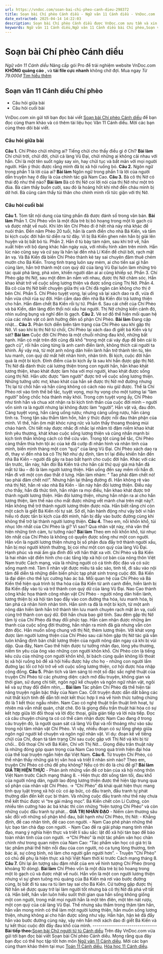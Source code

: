 ```yaml
---
url: https://vndoc.com/soan-bai-chi-pheo-canh-dieu-298372
title: Soạn bài Chí phèo Cánh diều - Ngữ văn 11 Cánh diều - VnDoc.com
date_extracted: 2025-04-14 14:22:03
description: Soạn bài Chí phèo Cánh diều được VnDoc.com sưu tầm và xin gửi tới bạn đọc cùng tham khảo và có thêm tài liệu soạn văn 11 Cánh diều. Mời các bạn cùng theo dõi.
keywords: Ngữ văn 11 Cánh diều,Ngữ văn 11 Cánh diều bài Chí phèo,Soạn văn 11 Cánh diều,văn 11 Cánh diều,soạn văn 11,soạn bài 11 cánh diều,ngữ văn 11 cd,Soạn bài Chí phèo Cánh diều,Soạn bài Chí phèo,Soạn văn Chí phèo,chí phèo
---
```


# Soạn bài Chí phèo Cánh diều
 _Ngữ văn 11 Cánh diều_
Nâng cấp gói Pro để trải nghiệm website VnDoc.com **KHÔNG quảng cáo** , và **tải file cực nhanh** không chờ đợi.
Mua ngay _Từ 79.000đ_
[Tìm hiểu thêm](</pro>)
## Soạn văn 11 Cánh diều Chí phèo
  * Câu hỏi giữa bài
  * Câu hỏi cuối bài

VnDoc.com xin gửi tới bạn đọc bài viết [Soạn bài Chí phèo Cánh diều](<https://vndoc.com/soan-bai-chi-pheo-canh-dieu-298372>) để bạn đọc cùng tham khảo và có thêm tài liệu học Văn 11 Cánh diều. Mời các bạn cùng theo dõi bài viết.
### Câu hỏi giữa bài
**Câu 1.** Chí Phèo chửi những ai? Tiếng chửi cho thấy điều gì ở Chí?
**Bài làm**
Chí chửi trời, chửi đời, chửi cả làng Vũ Đại, chửi những ai không cãi nhau với hắn. Chí là một tên suốt ngày say xỉn, hay chửi tục và bất mãn với mọi người người. Hắn ý thức được rằng mình đã bị xã hội ruồng bỏ.
**Câu 2.** Ngôn ngữ trong phần 1 là lời của ai?
**Bài làm**
Ngôn ngữ trong phần 1 là lời của người dẫn truyện hay ở đây là của chính tác giả Nam Cao.
**Câu 3.** Bà cô thị Nở có thái độ như thế nào?
**Bài làm**
Bà cô thị Nở coi lời nói của thị Nở như một trò đùa. Bà cảm thấy buồn cười, sau đó là hoảng hốt khi nhớ đến cháu mình bị dở hơi. Bà cũng cảm thấy tủi thân cho chính mình rồi tức giận với thị Nở.
### Câu hỏi cuối bài
**Câu 1.** Tóm tắt nội dung của từng phần đã được đánh số trong văn bản.
**Bài làm**
Phần 1. Chí Phèo vốn là một đứa trẻ bị bỏ hoang trong một lò gạch cũ và được nhặt về nuôi. Khi lớn lên Chí Phèo đi ở hết nhà này nhà khác để nuôi thân. Đến năm Phèo 20 tuổi, hắn là canh điền cho nhà Bá Kiến, và tấm bi kịch cuộc đời hắn từ diễn ra từ đây. Vì bị Bá Kiến ghen nên hắn bị giải lên huyện và bị bắt bỏ tù.
Phần 2. Hắn ở tù bày tám năm, sau khi trở về, hắn xuất hiện với bộ dạng khác hẳn ngày xưa, với nhiều hình xăm trên mình. Hắn lúc nào cũng say và cứ say là hắn lại đến nhà Lí Kiến để chửi bới, rạch mặt ăn vạ. Và Bá Kiến đã biến Chí Phèo thành kẻ tay sai chuyên đâm thuê chém mướn cho Bá Kiến. Trong tình trạng luôn say mèm, ai cho tiền sai gì hắn cũng làm, hắn trở thành một con quỷ dữ của làng Vũ Đại luôn làm những trò tác quái phá làng, phá xóm, khiến người dân ai ai cũng khiếp sợ.
Phần 3. Chí Phèo gặp thị Nở, sau một đêm ăn nằm với nhau, được thị Nở chăm sóc. Hắn khao khát trở về cuộc sống lương thiện và được sống cùng Thị Nở.
Phần 4. Bà cô của thị Nở biết chuyện giữa thị và Chí đã ngăn cản không cho thị ở bên Chí.
Phần 5. Chí Phèo tuyệt vọng, lại uống và lại xách dao ra đi, vừa đi hắn vừa chửi rủa sự đời. Hắn cầm dao đến nhà Bá Kiến đòi trả lương thiện cho hắn. Hắn đâm chết Bá Kiến rồi tự tử.
Phần 6. Sau cái chết của Chí Phèo và bá Kiến, dân làng đồn thổi nói xấu hai người. Thị Nở chứng kiến cảnh đó, nhìn xuống bụng và nghĩ đến lò gạch.
**Câu 2.** Vẽ sơ đồ thể hiện mối quan hệ của các nhân vật có ảnh hưởng đến số phận Chí Phèo.
**Bài làm**
Đang cập nhật...
**Câu 3.** Phân tích diễn biến tâm trạng của Chí Phèo sau khi gặp thị Nở. Vì sao khi bị thị Nở từ chối, Chí Phèo lại xách dao đi giết bá Kiến và tự sát?
**Bài làm**
Cuộc đời Chí Phèo là một chuỗi những đau khổ, những bất hạnh. Hắn có mặt trên đời cũng đã khổ "trong một cái váy đụp để bên cái lò gạch cũ", rồi hắn cũng từng là anh canh điền lành, không thích cái người ta khinh. Âý vậy mà, từ một anh nông dân hiền lành hắn trở thành tên tù, tên lưu manh, con quỷ dữ mất hết nhân hình, nhân tính. Bi kịch, cuộc đời hắn quả là một bi kịch. Đỉnh điểm của bi kịch ấy là sau khi hắn được gặp thị Nở. Thị Nở đã đánh thức cái lương thiện trong con người hắn, hắn khao khát lương thiện, khao khát được làm hòa với mọi người, khao khát được sống cùng thị Nở. Hắn ước được "làm người" được trở về cuộc sống lương thiện. Những tưởng ước mơ, khao khát của hắn sẽ được thị Nở mở đường nhưng Thị lại từ chối hắn và hắn cũng không có cách nào níu giữ được. Thế là Chí Phèo rơi vào tình thế bế tắc, tuyệt vọng, mọi hy vọng cho một tương lai “làm người” bỗng chốc hóa thành mây khói. Trong cơn tuyệt vọng ấy, Chí Phèo như tỉnh hẳn và chua xót nhận ra bi kịch tinh thần của cuộc đời mình – người vốn sinh ra là người nhưng lại không được làm “người”. Hắn vật vã, đau đớn. Càng tuyệt vọng, hắn càng uống rượu; nhưng càng uống rượu, hắn càng tỉnh ra. Trong tận sâu thẳm tâm hồn, hắn ý thức được nỗi đau thân phận của mình. Vì thế, hắn ôm mặt khóc rưng rức và luôn thấy thoang thoảng mùi cháo hành. Chi tiết này được nhắc đi nhắc lại nhằm tô đậm niềm khao khát tình yêu thương, khát khao cuộc sống lương thiện và cũng nhấn mạnh bi kịch tinh thần không cách có thể cứu vãn.
Trong tột cùng bế tắc, Chí Phèo càng thấm thía hơn tội ác của kẻ đã cướp đi nhân hình và nhân tính của mình, biến mình thàng một con “quỷ” của làng Vũ Đại. Chí Phèo xách dao ra đi, thay vì đến nhà bà cô Thị Nở như dự định, tâm trí lại điều khiển hắn đến nhà Bá Kiến – người đã gây ra bao bất hạnh cho cuộc đời hắn. Khác với các lần trước, lần này, hắn đòi Bá Kiến trả cho hắn cái thứ quý giá mà hắn đã mất từ lâu – đó là làm người lương thiện. Hắn uống đến say mềm rồi hắn đi. Hắn đi với một con dao thắt ở lưng. Hắn lảm nhảm: " Tao phải đâm chết nó\! tao phải đâm chết nó\!". Nhưng hắn lại thẳng đường đi. Hắn không rẽ vào nhà thị Nở, hắn rẽ vào nhà Bá Kiến - lần này hắn đòi lương thiện. Điều này cho thấy, hắn đã thức tỉnh, hắn nhận ra mọi điều, hắn khao khát được trở thành người lương thiện. Hắn đòi lương thiện, nhưng hắn nhận ra ai cho hắn lương thiện, làm thế nào cho mất được những vết mảnh chai trên mặt này?. Hắn không thể trở thành người lương thiện được nữa. Hắn biết rằng chỉ còn một cách là giết Bá Kiến rồi tự sát. Sở dĩ, hắn hành động như vậy bởi vì hắn hiểu rõ được tấn bi kịch của đời mình, hắn bị đẩy vào bước đường cùng khi không thể trở lại thành người lương thiện.
**Câu 4.** Theo em, nỗi khốn khổ, tủi nhục lớn nhất của Chí Phèo là gì? Vì sao? Qua nhân vật này, nhà văn thể hiện những tình cảm, tư tưởng nào?
**Bài làm**
Theo em nỗi khốn khổ, tủi nhục lớn nhất của Chí Phèo là không có quyền được sống như một con người. Hắn vốn là người lương thiện nhưng bị số phận đưa đẩy trở thành người xấu, hắn bị mọi người khinh thường, bị coi như một con quỷ của làng Vũ Đại. Hạnh phúc và mái ấm gia đình đối với hắn thật xa vời.
Chí Phèo và Bá Kiến là hai nhân vật điển hình cho các tầng lớp xã hội cơ bản của nông thôn Việt Nam trước Cách mạng, vừa là những người có cá tính độc đáo và có sức sống mạnh mẽ. Tâm lí nhân vật được miêu tả sắc sảo, tinh tế, đi sâu vào nội tâm để diễn tả những diễn biến phức tạp phát sinh trong cuộc đời. Bá Kiến là đại diện cho thế lực cường hào ác bá. Mối quan hệ của Chí Phèo và Bá Kiến thể hiện quá trình bị tha hóa của Bá Kiến từ anh canh điền, hiền lành bị Bá Kiến đẩy vào tù và trở thành con quỷ dữ của làng Vũ Đại.
Nao Cao thành công khắc họa thành công nhân vật Chí Phèo - người nông dân hiền lành, lương thiện bị xã hội tàn bạo đẩy vào con đường tha hóa, lưu manh hóa, bị tàn phá cả nhân hình nhân tính. Hắn sinh ra đã là một bi kịch, từ một anh nông dân hiền lành hắn trở thành tên lưu manh chuyên rạch mặt ăn vạ, cuối cùng trở thành con quỷ dữ. Đời hắn chưa bao giờ tỉnh. Sau đêm gặp thị Nở tâm lý của Chí Phèo đã thay đổi phức tạp. Hắn cảm nhận được những âm thanh của cuộc sống đời thường, hắn nhận ra mình đã già nhưng vẫn còn đơn độc. Hắn muốn sống chung với thị Nở, thèm lương thiện. Với khát vọng được làm người lương thiện của Chí Phèo sau cái hôm gặp thị Nở tác giả vẫn luôn khẳng định bản chất lương thiện của người nông dân ngay cả khi bị vùi dập. Qua đây, Nam Cao thể hiện được tư tưởng nhân đạo, lòng yêu thương, niềm tin yêu của ông vào những con người khốn khổ. Chí Phèo còn là tiếng kêu cứu của những con người khốn khổ, bí bách cùng quẫn không lối thoát bị xã hội ruồng bỏ để xã hội hiểu được hãy cho họ - những con người lầm đường lạc lối cơ hội trở về với cuộc sống lương thiện, cơ hội được hòa nhập cộng đồng.
**Câu 5.** Phân tích và làm sáng tỏ một số đặc sắc nghệ thuật của truyện Chí Phèo từ các phương diện: cách mở đầu truyện, không gian và thời gian, sử dụng chi tiết, ngôn ngữ kể chuyện và ngôn ngữ nhân vật, ngôi kể và sự thay đổi điểm nhìn,...
**Bài làm**
Tác phẩm Chí Phèo đã thể hiện tài năng truyện ngắn bậc thầy của Nam Cao. Cốt truyện được dẫn dắt bằng các nút thắt kịch tính để dẫn tới một kết thúc hợp lí mà về hình thức tưởng chừng đó là 1 kết thúc ngẫu nhiên. Nam Cao có nghệ thuật trần thuật linh hoạt, tự nhiên mà vẫn nhất quán, chặt chẽ. Đó là giọng điều trần thuật hài hòa có sự kết hợp giữa lời đối thoại và lời độc thoại, giữa gián tiếp và lời nửa tiếp. Đọc cả câu chuyện chúng ta có có thể cảm nhận được Nam Cao đang ở trong câu truyện đó, là người quan sát cả làng Vũ Đại và rồi thoảng như vào sâu trong nội tâm nhân vật Chí Phèo. Vì vậy, nhiều đoạn có sự lồng ghép giữa ngôn ngữ người kể chuyện và ngôn ngữ nhân vật. Ví dụ: đoạn kể về tiếng chửi của Chí, đoạn tả tâm trạng Chí sau cuộc gặp với Thị Nở và khi bị từ chối... Đối thoại Chí với Bá Kiến, Chí với Thị Nở... Giọng điệu trần thuật này là những đóng góp quan trọng của Nam Cao trong quá trình hiện đại hóa của thể loại truyện ngắn hiện đại Việt Nam.
**Câu 6.** Từ truyện Chí Phèo, có thể nhận thấy những giá trị văn hoá và triết lí nhân sinh nào? Theo em, truyện Chí Phèo có chủ đề phụ không? Nếu có thì đó là chủ đề gì?
**Bài làm**
**GIÁ TRỊ HIỆN THỰC**
\- Phản ánh những vấn đề cơ bản của xã hội nông thôn Việt Nam trước Cách mạng tháng 8.
\- Hiện thực đời sống tăm tối, đau khổ của người nông dân, người lao động lương thiện được thể hiện tập trung qua số phận của nhân vật Chí Phèo.
→ “Chí Phèo” đã khái quát hiện thực mang tính quy luật trong xã hội cũ: có áp bức, có đấu tranh, đấu tranh tự phát thường dẫn đến kết cục bi thảm. Và những cuộc đấu tranh như thế này chưa thể kết thúc được vì “tre gài măng mọc”. Bá Kiến chết còn Lí Cường, còn nhiều tên cường hào ác bá khác thì còn những “hiện tượng Chí Phèo” và còn những cuộc đấu tranh tự phát…
**GIÁ TRỊ NHÂN ĐẠO**
\- Niềm cảm thương sâu sắc đối với những số phận khổ đau, bất hạnh như Chí Phèo, thị Nở:
\- Khẳng định, đề cao nhân tính, đề cao con người.
\- Nam Cao phê phán những thế lực bạo tàn chà đạp con người.
\- Nam Cao đề ra giải pháp mang tính nhân đạo, mang ý nghĩa hiện thực và triết lí sâu sắc: lật đổ xã hội tàn bạo để bảo toàn nhân tính của con người.
→“Chí Phèo” là một tác phẩm văn học chân chính như trong quan niệm của Nam Cao: “Tác phẩm văn học có giá trị là tác phẩm phải thể hiện nỗi đau của con người, nó ca tụng lòng thương, tình bác ái, sự công bình, nó làm cho người gần người hơn”.
\- Truyện "Chí Phèo" có chủ đề phụ là hiện thực xã hội Việt Nam thời kì trước Cách mạng tháng 8.
**Câu 7.** Ghi lại ấn tượng sâu đậm nhất của em về hình tượng Chí Phèo \(trong khoảng 10 dòng\).
**Bài làm**
Chí Phèo vốn là một đứa trẻ bị bỏ hoang trong một lò gạch cũ và được nhặt về nuôi. Hắn vốn là một con người lương thiện nhưng vì sự ghen tuông mù quáng của Bá Kiến mà rơi vào bước đường cùng, bị bắt đi tù sau ra tù làm tay sai cho Bá Kiến. Cứ tưởng gặp được thị Nở hắn sẽ được quay trở lại làm người tốt nhưng bà cô thị Nở đã phá vỡ tất cả. Hắn biết, hắn vẫn luôn hiểu suốt thời gian qua hắn sống không giống một con người, trong mắt mọi người hắn là một tên điên, một tên nát rượu, một con quỷ của cái làng Vũ Đại. Thế nhưng sâu thẳm trong thâm tâm hắn, hắn vẫn mong mình có thể làm một người lương thiện, hắn muốn sống lương thiện, nhưng không ai cho hắn được sống như vậy. Hắn hận, hận kẻ đã đẩy hắn vào bước đường cùng này, vậy nên hắn mới xách dao đi giết Bá Kiến và tự kết thúc cuộc đời đầy đau khổ của mình.
\---------------------------------
**Bài tiếp theo:**[Soạn bài Chữ người tử tù Cánh diều](<https://vndoc.com/soan-bai-chu-nguoi-tu-tu-canh-dieu-298375>)
Trên đây VnDoc.com vừa gửi tới bạn đọc bài viết Soạn bài Chí phèo Cánh diều. Mong rằng qua đây bạn đọc có thể học tập tốt hơn môn [Ngữ văn 11 Cánh diều](<https://vndoc.com/ngu-van-11-canh-dieu>). Mời các bạn cùng tham khảo thêm tại mục [Toán 11 Cánh diều](<https://vndoc.com/toan-11-canh-dieu>), [Hóa học 11 Cánh diều](<https://vndoc.com/hoa-hoc-11-canh-dieu>).
